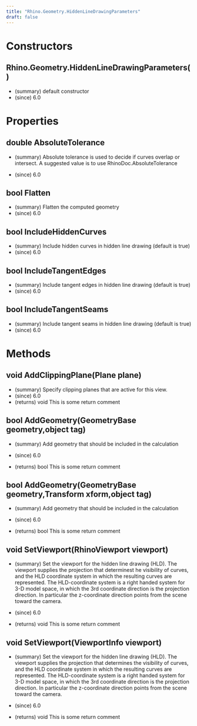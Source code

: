 ```yaml
---
title: "Rhino.Geometry.HiddenLineDrawingParameters"
draft: false
---
```


# Constructors
## Rhino.Geometry.HiddenLineDrawingParameters()
- (summary) default constructor
- (since) 6.0
# Properties
## double AbsoluteTolerance
- (summary) 
     Absolute tolerance is used to decide if curves overlap or intersect.
     A suggested value is to use RhinoDoc.AbsoluteTolerance
     
- (since) 6.0
## bool Flatten
- (summary)  Flatten the computed geometry 
- (since) 6.0
## bool IncludeHiddenCurves
- (summary)  Include hidden curves in hidden line drawing (default is true) 
- (since) 6.0
## bool IncludeTangentEdges
- (summary)  Include tangent edges in hidden line drawing (default is true) 
- (since) 6.0
## bool IncludeTangentSeams
- (summary)  Include tangent seams in hidden line drawing (default is true) 
- (since) 6.0
# Methods
## void AddClippingPlane(Plane plane)
- (summary)  Specify clipping planes that are active for this view. 
- (since) 6.0
- (returns) void This is some return comment
## bool AddGeometry(GeometryBase geometry,object tag)
- (summary) 
     Add geometry that should be included in the calculation
     
- (since) 6.0
- (returns) bool This is some return comment
## bool AddGeometry(GeometryBase geometry,Transform xform,object tag)
- (summary) 
     Add geometry that should be included in the calculation
     
- (since) 6.0
- (returns) bool This is some return comment
## void SetViewport(RhinoViewport viewport)
- (summary) 
     Set the viewport for the hidden line drawing (HLD). The viewport supplies
     the projection that determinest he visibility of curves, and the HLD 
     coordinate system in which the resulting curves are represented. The
     HLD-coordinate system is a right handed system for 3-D model space, in 
     which the 3rd coordinate direction is the projection direction. In particular
     the z-coordinate direction points from the scene toward the camera.
     
- (since) 6.0
- (returns) void This is some return comment
## void SetViewport(ViewportInfo viewport)
- (summary) 
     Set the viewport for the hidden line drawing (HLD). The viewport supplies
     the projection that determines the visibility of curves, and the HLD 
     coordinate system in which the resulting curves are represented. The
     HLD-coordinate system is a right handed system for 3-D model space, in 
     which the 3rd coordinate direction is the projection direction. In particular
     the z-coordinate direction points from the scene toward the camera.
     
- (since) 6.0
- (returns) void This is some return comment
